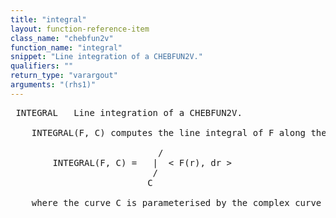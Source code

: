 ```yaml
---
title: "integral"
layout: function-reference-item
class_name: "chebfun2v"
function_name: "integral"
snippet: "Line integration of a CHEBFUN2V."
qualifiers: ""
return_type: "varargout"
arguments: "(rhs1)"
---
```


<pre class="help-text"> INTEGRAL   Line integration of a CHEBFUN2V.
 
    INTEGRAL(F, C) computes the line integral of F along the curve C, i.e.,
                   
                            /
        INTEGRAL(F, C) =   |  < F(r), dr > 
                           /
                          C 
 
    where the curve C is parameterised by the complex curve r(t).  
</pre>